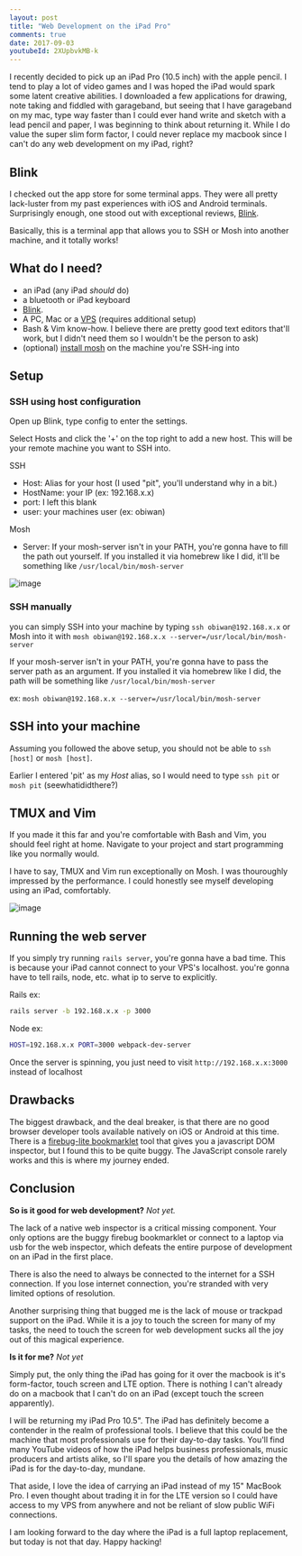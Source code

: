 ```yaml
---
layout: post
title: "Web Development on the iPad Pro"
comments: true
date: 2017-09-03
youtubeId: 2XUpbvkMB-k
---
```


I recently decided to pick up an iPad Pro (10.5 inch) with the apple pencil. I tend to play a lot of
video games and I was hoped the iPad would spark some latent creative abilities. I downloaded a few
applications for drawing, note taking and fiddled with garageband, but seeing that I have garageband
on my mac, type way faster than I could ever hand write and sketch with a lead pencil and paper, I
was beginning to think about returning it. While I do value the super slim form factor, I could
never replace my macbook since I can't do any web development on my iPad, right?

## Blink

I checked out the app store for some terminal apps. They were all pretty lack-luster from my past
experiences with iOS and Android terminals. Surprisingly enough, one stood out with exceptional reviews,
[Blink](https://itunes.apple.com/us/app/blink-shell-mosh-ssh-terminal/id1156707581?mt=8).

Basically, this is a terminal app that allows you to SSH or Mosh into another machine, and it
totally works!

## What do I need?

- an iPad (any iPad _should_ do)
- a bluetooth or iPad keyboard
- [Blink](https://itunes.apple.com/us/app/blink-shell-mosh-ssh-terminal/id1156707581?mt=8).
- A PC, Mac or a [VPS](https://www.digitalocean.com/pricing/) (requires additional setup)
- Bash & Vim know-how. I believe there are pretty good text editors that'll work, but I didn't need
  them so I wouldn't be the person to ask)
- (optional) [install mosh](https://mosh.org/#getting) on the machine you're SSH-ing into

## Setup

### SSH using host configuration

Open up Blink, type config to enter the settings.

Select Hosts and click the '+' on the top right to add a new host. This will be your remote machine
you want to SSH into.

SSH
- Host: Alias for your host (I used "pit", you'll understand why in a bit.)
- HostName: your IP (ex: 192.168.x.x)
- port: I left this blank
- user: your machines user (ex: obiwan)

Mosh
- Server: If your mosh-server isn't in your PATH, you're gonna have to fill the path out yourself.
  If you installed it via homebrew like I did, it'll be something like `/usr/local/bin/mosh-server`

![image]({{site.url}}/assets/img/blink-settings.png)

### SSH manually

you can simply SSH into your machine by typing `ssh obiwan@192.168.x.x`
or Mosh into it with `mosh obiwan@192.168.x.x --server=/usr/local/bin/mosh-server`

If your mosh-server isn't in your PATH, you're gonna have to pass the server path as an argument.
If you installed it via homebrew like I did, the path will be something like `/usr/local/bin/mosh-server`

ex: `mosh obiwan@192.168.x.x --server=/usr/local/bin/mosh-server`

## SSH into your machine

Assuming you followed the above setup, you should not be able to `ssh [host]` or `mosh [host]`.

Earlier I entered 'pit' as my _Host_ alias, so I would need to type `ssh pit` or `mosh pit`
(seewhatididthere?)


## TMUX and Vim

If you made it this far and you're comfortable with Bash and Vim, you should feel right at home.
Navigate to your project and start programming like you normally would.

I have to say, TMUX and Vim run exceptionally on Mosh. I was thouroughly impressed by the
performance. I could honestly see myself developing using an iPad, comfortably.

![image]({{site.url}}/assets/img/ipad-setup.png)

## Running the web server

If you simply try running `rails server`, you're gonna have a bad time. This is because your iPad
cannot connect to your VPS's localhost. you're gonna have to tell rails, node, etc. what ip to serve
to explicitly.

Rails ex:
``` bash
rails server -b 192.168.x.x -p 3000
```

Node ex:
``` bash
HOST=192.168.x.x PORT=3000 webpack-dev-server
```

Once the server is spinning, you just need to visit `http://192.168.x.x:3000` instead of localhost


## Drawbacks

The biggest drawback, and the deal breaker, is that there are no good browser developer tools
available natively on iOS or Android at this time. There is a
[firebug-lite bookmarklet](http://martinkool.com/post/13629963755/firebug-on-ipad-and-iphone) tool
that gives you a javascript DOM inspector, but I found this to be quite buggy. The JavaScript
console rarely works and this is where my journey ended.

## Conclusion

**So is it good for web development?** _Not yet._

The lack of a native web inspector is a critical missing component. Your only options are the buggy
firebug bookmarklet or connect to a laptop via usb for the web inspector, which defeats the entire
purpose of development on an iPad in the first place.

There is also the need to always be connected to the internet for a SSH connection. If you lose
internet connection, you're stranded with very limited options of resolution.

Another surprising thing that bugged me is the lack of mouse or trackpad support on the iPad. While it
is a joy to touch the screen for many of my tasks, the need to touch the screen for web development
sucks all the joy out of this magical experience.

**Is it for me?** _Not yet_

Simply put, the only thing the iPad has going for it over the macbook is it's form-factor, touch
screen and LTE option. There is nothing I can't already do on a macbook that I can't do on an iPad
(except touch the screen apparently).

I will be returning my iPad Pro 10.5". The iPad has definitely become a contender in the realm of
professional tools. I believe that this could be the machine that most professionals use for their
day-to-day tasks. You'll find many YouTube videos of how the iPad helps business professionals,
music producers and artists alike, so I'll spare you the details of how amazing the iPad is for the
day-to-day, mundane.

That aside, I love the idea of carrying an iPad instead of my 15" MacBook Pro. I even thought about
trading it in for the LTE version so I could have access to my VPS from anywhere and not be reliant
of slow public WiFi connections.

I am looking forward to the day where the iPad is a full laptop replacement, but today is not that
day. Happy hacking!
